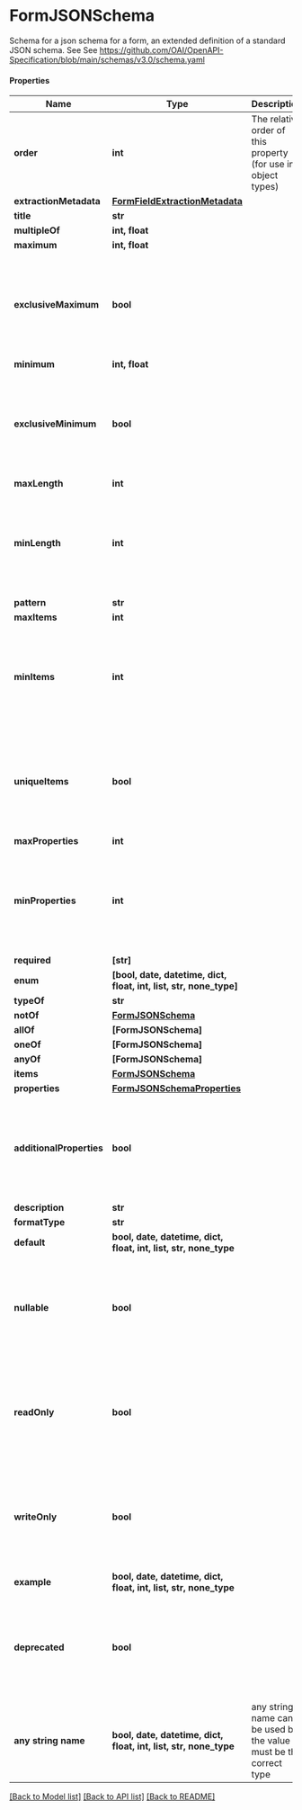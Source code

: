 # FormJSONSchema

Schema for a json schema for a form, an extended definition of a standard JSON schema. See  See https://github.com/OAI/OpenAPI-Specification/blob/main/schemas/v3.0/schema.yaml

#### Properties
Name | Type | Description | Notes
------------ | ------------- | ------------- | -------------
**order** | **int** | The relative order of this property (for use in object types) | [optional] 
**extractionMetadata** | [**FormFieldExtractionMetadata**](FormFieldExtractionMetadata.md) |  | [optional] 
**title** | **str** |  | [optional] 
**multipleOf** | **int, float** |  | [optional] 
**maximum** | **int, float** |  | [optional] 
**exclusiveMaximum** | **bool** |  | [optional]  if omitted the server will use the default value of False
**minimum** | **int, float** |  | [optional] 
**exclusiveMinimum** | **bool** |  | [optional]  if omitted the server will use the default value of False
**maxLength** | **int** |  | [optional] 
**minLength** | **int** |  | [optional]  if omitted the server will use the default value of 0
**pattern** | **str** |  | [optional] 
**maxItems** | **int** |  | [optional] 
**minItems** | **int** |  | [optional]  if omitted the server will use the default value of 0
**uniqueItems** | **bool** |  | [optional]  if omitted the server will use the default value of False
**maxProperties** | **int** |  | [optional] 
**minProperties** | **int** |  | [optional]  if omitted the server will use the default value of 0
**required** | **[str]** |  | [optional] 
**enum** | **[bool, date, datetime, dict, float, int, list, str, none_type]** |  | [optional] 
**typeOf** | **str** |  | [optional] 
**notOf** | [**FormJSONSchema**](FormJSONSchema.md) |  | [optional] 
**allOf** | **[FormJSONSchema]** |  | [optional] 
**oneOf** | **[FormJSONSchema]** |  | [optional] 
**anyOf** | **[FormJSONSchema]** |  | [optional] 
**items** | [**FormJSONSchema**](FormJSONSchema.md) |  | [optional] 
**properties** | [**FormJSONSchemaProperties**](FormJSONSchemaProperties.md) |  | [optional] 
**additionalProperties** | **bool** |  | [optional]  if omitted the server will use the default value of True
**description** | **str** |  | [optional] 
**formatType** | **str** |  | [optional] 
**default** | **bool, date, datetime, dict, float, int, list, str, none_type** |  | [optional] 
**nullable** | **bool** |  | [optional]  if omitted the server will use the default value of False
**readOnly** | **bool** |  | [optional]  if omitted the server will use the default value of False
**writeOnly** | **bool** |  | [optional]  if omitted the server will use the default value of False
**example** | **bool, date, datetime, dict, float, int, list, str, none_type** |  | [optional] 
**deprecated** | **bool** |  | [optional]  if omitted the server will use the default value of False
**any string name** | **bool, date, datetime, dict, float, int, list, str, none_type** | any string name can be used but the value must be the correct type | [optional]

[[Back to Model list]](../README.md#documentation-for-models) [[Back to API list]](../README.md#documentation-for-api-endpoints) [[Back to README]](../README.md)

